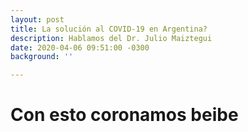 ```yaml
---
layout: post
title: La solución al COVID-19 en Argentina?
description: Hablamos del Dr. Julio Maiztegui
date: 2020-04-06 09:51:00 -0300
background: ''

---
```

# Con esto coronamos beibe